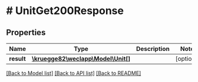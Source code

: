 # # UnitGet200Response

## Properties

Name | Type | Description | Notes
------------ | ------------- | ------------- | -------------
**result** | [**\kruegge82\weclapp\Model\Unit[]**](Unit.md) |  | [optional]

[[Back to Model list]](../../README.md#models) [[Back to API list]](../../README.md#endpoints) [[Back to README]](../../README.md)
